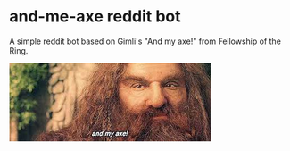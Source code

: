 # and-me-axe reddit bot

A simple reddit bot based on Gimli's "And my axe!" from Fellowship of the Ring.

![alt text](https://github.com/edendoron/and-my-axe-bot/blob/master/gimli-and-my-axe.jpg)
